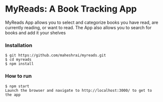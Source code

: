 # MyReads: A Book Tracking App

MyReads App allows you to select and categorize books you have read, are currently reading, or want to read. The App also allows you to search for books and add it your shelves

### Installation

```
$ git https://github.com/maheshrai/myreads.git
$ cd myreads
$ npm install
```

### How to run

```
$ npm start
Launch the browser and navigate to http://localhost:3000/ to get to the app
```
